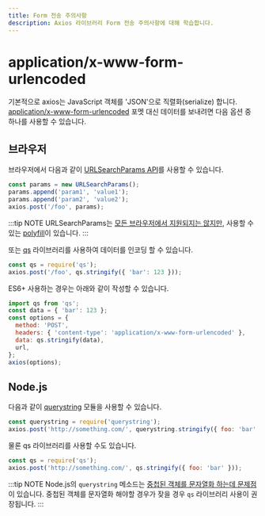 ```yaml
---
title: Form 전송 주의사항
description: Axios 라이브러리 Form 전송 주의사항에 대해 학습합니다.
---
```


# application/x-www-form-urlencoded

기본적으로 axios는 JavaScript 객체를 'JSON'으로 직렬화(serialize) 합니다.
[application/x-www-form-urlencoded](https://developer.mozilla.org/ko/docs/Learn/HTML/Forms/Sending_and_retrieving_form_data) 포멧 대신 데이터를 보내려면 다음 옵션 중 하나를 사용할 수 있습니다.

## 브라우저

브라우저에서 다음과 같이 [URLSearchParams API](https://developer.mozilla.org/en-US/docs/Web/API/URLSearchParams)를 사용할 수 있습니다.

```js
const params = new URLSearchParams();
params.append('param1', 'value1');
params.append('param2', 'value2');
axios.post('/foo', params);
```

:::tip NOTE
URLSearchParams는 [모든 브라우저에서 지원되지는 않지만](http://www.caniuse.com/#feat=urlsearchparams),
사용할 수 있는 [polyfill](https://github.com/WebReflection/url-search-params)이 있습니다.
:::

또는 [qs](https://github.com/ljharb/qs) 라이브러리를 사용하여 데이터를 인코딩 할 수 있습니다.

```js
const qs = require('qs');
axios.post('/foo', qs.stringify({ 'bar': 123 }));
```

ES6+ 사용하는 경우는 아래와 같이 작성할 수 있습니다.

```js
import qs from 'qs';
const data = { 'bar': 123 };
const options = {
  method: 'POST',
  headers: { 'content-type': 'application/x-www-form-urlencoded' },
  data: qs.stringify(data),
  url,
};
axios(options);
```

## Node.js

다음과 같이 [querystring](https://nodejs.org/api/querystring.html) 모듈을 사용할 수 있습니다.

```js
const querystring = require('querystring');
axios.post('http://something.com/', querystring.stringify({ foo: 'bar' }));
```

물론 qs 라이브러리를 사용할 수도 있습니다.

```js
const qs = require('qs');
axios.post('http://something.com/', qs.stringify({ foo: 'bar' }));
```

:::tip NOTE
Node.js의 `querystring` 메소드는 [중첩된 객체를 문자열화 하는데 문제점](https://github.com/nodejs/node-v0.x-archive/issues/1665)이 있습니다.
중첩된 객체를 문자열화 해야할 경우가 잦을 경우 `qs` 라이브러리 사용이 권장됩니다.
:::